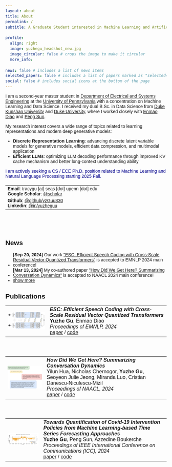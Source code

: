 ```yaml
---
layout: about
title: About
permalink: /
subtitle: A Graduate Student interested in Machine Learning and Artificial Intelligence

profile:
  align: right
  image: yuzhegu_headshot_new.jpg
  image_circular: false # crops the image to make it circular
  more_info:

news: false # includes a list of news items
selected_papers: false # includes a list of papers marked as "selected={true}"
social: false # includes social icons at the bottom of the page
---
```


<div style="font-family: 'Georgia', sans-serif;">

  <p>I am a second-year master student in <a href="https://www.ese.upenn.edu">Department of Electrical and Systems Engineering</a> at the <a href="https://www.upenn.edu">University of Pennsylvania</a> with a concentration on Machine Learning and Data Science. I received my dual B.Sc. in Data Science from <a href="https://www.dukekunshan.edu.cn">Duke Kunshan University</a> and <a href="https://www.duke.edu">Duke University</a>, where I worked closely with <a href="https://diaoenmao.com/">Enmao Diao</a> and <a href="https://scholars.duke.edu/person/Peng.Sun1">Peng Sun</a>.</p>
  
  <p>My research interest covers a wide range of topics related to learning representations and modern deep generative models:</p>
  <ul>
    <li><strong>Discrete Representation Learning</strong>: advancing discrete latent variable models for generative models, efficient data compression, and multimodal application</li>
    <li><strong>Efficient LLMs</strong>: optimizing LLM decoding performance through improved KV cache mechanism and better long-context understanding ability</li>
  </ul>

  <p><span style="color: darkblue;">I am actively seeking a CS / ECE Ph.D. position related to Machine Learning and Natural Language Processing starting 2025 Fall.</span></p>
  
  <!-- Spacing achieved through CSS margin for the table -->
  <table style="margin-top: 20px;">
    <tr>
      <td>
        <strong>Email</strong>: tracygu [at] seas [dot] upenn [dot] edu<br>
        <strong>Google Scholar</strong>: <a href="https://scholar.google.com/citations?user=xdAB6asAAAAJ&hl=en">@scholar</a><br>
      </td>
    </tr>
    <tr>
      <td>
        <strong>Github</strong>: <a href="https://github.com/yzGuu830">@github/yzGuu830</a> <br>
        <strong>Linkedin</strong>: <a href="https://www.linkedin.com/in/yuzheguu">@in/yuzheguu</a><br>
      </td>
    </tr>
  </table>

  <br><br><br>

  <h2>News</h2>

  <style>
    /* Limit the horizontal length of the content text */
    .content-cell {
      max-width: 650px;  /* Adjust this value to control the wrapping */
      word-wrap: break-word;
      display: inline-block;
    }
  </style>

  <ul>
    <li>
      <span class="content-cell">
        <strong style="font-weight: bold;">[Sep 20, 2024]</strong> Our work <a href="https://arxiv.org/abs/2404.19441">"ESC: Efficient Speech Coding with Cross-Scale Residual Vector Quantized Transformers"</a> is accepted to EMNLP 2024 main conference!
      </span>
    </li>
    <li>
      <span class="content-cell">
        <strong style="font-weight: bold;">[Mar 13, 2024]</strong> My co-authored paper <a href="https://arxiv.org/abs/2404.19007">"How Did We Get Here? Summarizing Conversation Dynamics"</a> is accepted to NAACL 2024 main conference!
      </span>
    </li>
    <div id="moreContent" style="display:none;">
      <li>
        <span class="content-cell">
          <strong style="font-weight: bold;">[Jan 16, 2024]</strong> My independent study @DKU <a href="https://ieeexplore.ieee.org/document/10622693">"Towards Quantification of Covid-19 Intervention Policies from Machine Learning-based Time Series Forecasting Approaches"</a> got accepted to IEEE-ICC 2024!
        </span>
      </li>
      <li>
        <span class="content-cell">
          <strong style="font-weight: bold;">[May 26, 2023]</strong> 🎉 Officially graduated from Duke Kunshan / Duke University!
        </span>
      </li>
    </div>
    <!-- Show More/Show Less Link as a Bullet Point -->
    <li>
      <a href="#" id="toggleLink" onclick="toggleContent(event);" style="text-decoration: underline; cursor: pointer;">
        show more
      </a>
    </li>
  </ul>

  <script>
    function toggleContent(event) {
      event.preventDefault();  // Prevent the default behavior of the link

      const moreContent = document.getElementById('moreContent');
      const toggleLink = document.getElementById('toggleLink');
      
      // Toggle visibility of additional content
      if (moreContent.style.display === 'none') {
        moreContent.style.display = 'block';
        toggleLink.innerText = 'show less';
      } else {
        moreContent.style.display = 'none';
        toggleLink.innerText = 'show more';
      }
    }
  </script>




<h2>Publications</h2>

  <table>
    <tr>
      <td>
        <img src="../assets/img/publication_preview/esc.png" alt="Image description" width="150" style="margin-right: 50px;">
      </td>
      <td style="font-size: 16px; font-family: Georgia, sans-serif;">
        <strong style="font-family: Georgia, sans-serif; font-style:italic; font-weight: bold;">ESC: Efficient Speech Coding with Cross-Scale Residual Vector Quantized Transformers</strong><br>
        <strong style="font-weight: bold;">Yuzhe Gu</strong>, Enmao Diao<br>
        <em>Proceedings of EMNLP, 2024</em><br>
        <a href="https://arxiv.org/abs/2404.19441">paper</a> / <a href="https://github.com/yzGuu830/efficient-speech-codec">code</a> 
        <!-- <br> -->
        <!-- <div style="font-size: 13px; font-family: times, sans-serif">
        We propose Efficient Speech Codec (ESC), a lightweight, parameter-efficient speech codec based on a cross-scale residual vector quantization scheme and transformers. Our model employs mirrored hierarchical window transformer blocks and performs step-wise decoding from coarse-to-fine feature representations. ESC can achieve high-fidelity speech reconstruction with significantly lower complexity than state-of-the-art convolutional codecs.
        </div> -->
      </td>
    </tr>
  </table>

  <br><br>

  <table>
    <tr>
      <td>
        <img src="../assets/img/publication_preview/scd.png" alt="Image description" width="150" style="margin-right: 50px;">
      </td>
      <td style="font-size: 16px; font-family: Georgia, sans-serif;">
        <strong style="font-family: Georgia, sans-serif; font-style:italic; font-weight: bold;">How Did We Get Here? Summarizing Conversation Dynamics</strong><br>
        Yilun Hua, Nicholas Chernogor, <strong style="font-weight: bold;">Yuzhe Gu</strong>, Seoyeon Julie Jeong, Miranda Luo, Cristian Danescu-Niculescu-Mizil<br>
        <em>Proceedings of NAACL, 2024</em><br>
        <a href="https://arxiv.org/abs/2404.19007">paper</a> / <a href="https://github.com/CornellNLP/scd?tab=readme-ov-file">code</a> 
        <!-- <br> -->
        <!-- <div style="font-size: 13px; font-family: times, sans-serif">
        We introduce the task of summarizing the dynamics of conversations, by constructing a dataset of human-written summaries, and exploring several automated baselines. We evaluate whether such summaries can capture the trajectory of conversations via an established downstream task: forecasting whether an ongoing conversation will eventually derail into toxic behavior. We show that they help both humans and automated systems with this forecasting task.
        </div> -->
      </td>
    </tr>
  </table>

  <br><br>

  <table>
    <tr>
      <td>
        <img src="../assets/img/publication_preview/policy.png" alt="Image description" width="150" style="margin-right: 50px;">
      </td>
      <td style="font-size: 16px; font-family: Georgia, sans-serif;">
        <strong style="font-family: Georgia, sans-serif; font-style:italic; font-weight: bold;">Towards Quantification of Covid-19 Intervention Policies from Machine Learning-based Time Series Forecasting Approaches</strong><br>
        <strong style="font-weight: bold;">Yuzhe Gu</strong>, Peng Sun, Azzedine Boukerche<br>
        <em>Proceedings of IEEE International Conference on Communications (ICC), 2024</em><br>
        <a href="https://ieeexplore.ieee.org/document/10622693">paper</a> / <a href="https://github.com/yzGuu830/epic-quant">code</a> 
        <!-- <br> -->
        <!-- <div style="font-size: 13px; font-family: times, sans-serif">
        We design a policy-aware time series forecasting model to estimate COVID-19 trends by incorporating temporal information from 16 policy indicators. Through counterfactual analysis, we quantify the causal effect of indicators and propose two static metrics <em>lag period</em> and <em>average effect</em>. Our model verifies the effectiveness of all 16 policy indicators in controlling virus transmission in the US.
        </div> -->
      </td>
    </tr>
  </table>

</div>